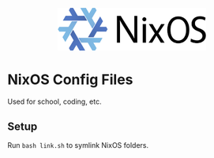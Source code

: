 <p align="center"> <img src="https://raw.githubusercontent.com/NixOS/nixos-homepage/main/public/logo/nixos-hires.png" width="300px"> </p>

# NixOS Config Files

Used for school, coding, etc.

## Setup

Run `bash link.sh` to symlink NixOS folders.
